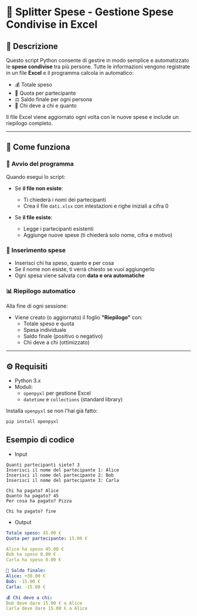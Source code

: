 # 💸 Splitter Spese - Gestione Spese Condivise in Excel

## 📘 Descrizione
Questo script Python consente di gestire in modo semplice e automatizzato le **spese condivise** tra più persone. Tutte le informazioni vengono registrate in un file **Excel** e il programma calcola in automatico:

- 💰 Totale speso
- 👤 Quota per partecipante
- ⚖️ Saldo finale per ogni persona
- 🔁 Chi deve a chi e quanto

Il file Excel viene aggiornato ogni volta con le nuove spese e include un riepilogo completo.

---
## 🚀 Come funziona

### 🔄 Avvio del programma
Quando esegui lo script:

- Se **il file non esiste**:
  - Ti chiederà i nomi dei partecipanti
  - Crea il file `dati.xlsx` con intestazioni e righe iniziali a cifra 0

- Se **il file esiste**:
  - Legge i partecipanti esistenti
  - Aggiunge nuove spese (ti chiederà solo nome, cifra e motivo)

### 🧾 Inserimento spese
- Inserisci chi ha speso, quanto e per cosa
- Se il nome non esiste, ti verrà chiesto se vuoi aggiungerlo
- Ogni spesa viene salvata con **data e ora automatiche**

### 📊 Riepilogo automatico
Alla fine di ogni sessione:

- Viene creato (o aggiornato) il foglio **"Riepilogo"** con:
  - Totale speso e quota
  - Spesa individuale
  - Saldo finale (positivo o negativo)
  - Chi deve a chi (ottimizzato)

---

## ⚙️ Requisiti

- Python 3.x
- Moduli:
  - `openpyxl` per gestione Excel
  - `datetime` e `collections` (standard library)

Installa `openpyxl` se non l'hai già fatto:

```bash
pip install openpyxl
```

## Esempio di codice
- Input
```less
Quanti partecipanti siete? 3
Inserisci il nome del partecipante 1: Alice
Inserisci il nome del partecipante 2: Bob
Inserisci il nome del partecipante 3: Carla

Chi ha pagato? Alice
Quanto ha pagato? 45
Per cosa ha pagato? Pizza

Chi ha pagato? fine
```
- Output
```yaml
Totale speso: 45.00 €
Quota per partecipante: 15.00 €

Alice ha speso 45.00 €
Bob ha speso 0.00 €
Carla ha speso 0.00 €

💸 Saldo finale:
Alice: +30.00 €
Bob: -15.00 €
Carla: -15.00 €

💰 Chi deve a chi:
Bob deve dare 15.00 € a Alice
Carla deve dare 15.00 € a Alice
```
